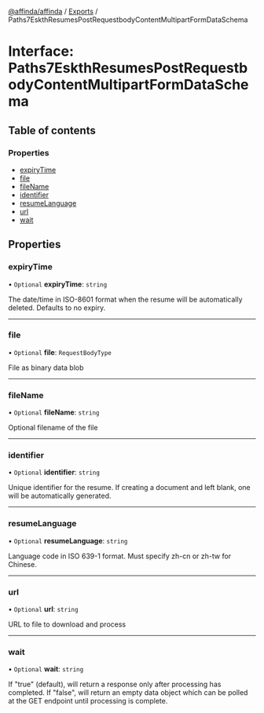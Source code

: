 [@affinda/affinda](../README.md) / [Exports](../modules.md) / Paths7EskthResumesPostRequestbodyContentMultipartFormDataSchema

# Interface: Paths7EskthResumesPostRequestbodyContentMultipartFormDataSchema

## Table of contents

### Properties

- [expiryTime](Paths7EskthResumesPostRequestbodyContentMultipartFormDataSchema.md#expirytime)
- [file](Paths7EskthResumesPostRequestbodyContentMultipartFormDataSchema.md#file)
- [fileName](Paths7EskthResumesPostRequestbodyContentMultipartFormDataSchema.md#filename)
- [identifier](Paths7EskthResumesPostRequestbodyContentMultipartFormDataSchema.md#identifier)
- [resumeLanguage](Paths7EskthResumesPostRequestbodyContentMultipartFormDataSchema.md#resumelanguage)
- [url](Paths7EskthResumesPostRequestbodyContentMultipartFormDataSchema.md#url)
- [wait](Paths7EskthResumesPostRequestbodyContentMultipartFormDataSchema.md#wait)

## Properties

### expiryTime

• `Optional` **expiryTime**: `string`

The date/time in ISO-8601 format when the resume will be automatically deleted.  Defaults to no expiry.

___

### file

• `Optional` **file**: `RequestBodyType`

File as binary data blob

___

### fileName

• `Optional` **fileName**: `string`

Optional filename of the file

___

### identifier

• `Optional` **identifier**: `string`

Unique identifier for the resume. If creating a document and left blank, one will be automatically generated.

___

### resumeLanguage

• `Optional` **resumeLanguage**: `string`

Language code in ISO 639-1 format. Must specify zh-cn or zh-tw for Chinese.

___

### url

• `Optional` **url**: `string`

URL to file to download and process

___

### wait

• `Optional` **wait**: `string`

If "true" (default), will return a response only after processing has completed. If "false", will return an empty data object which can be polled at the GET endpoint until processing is complete.
